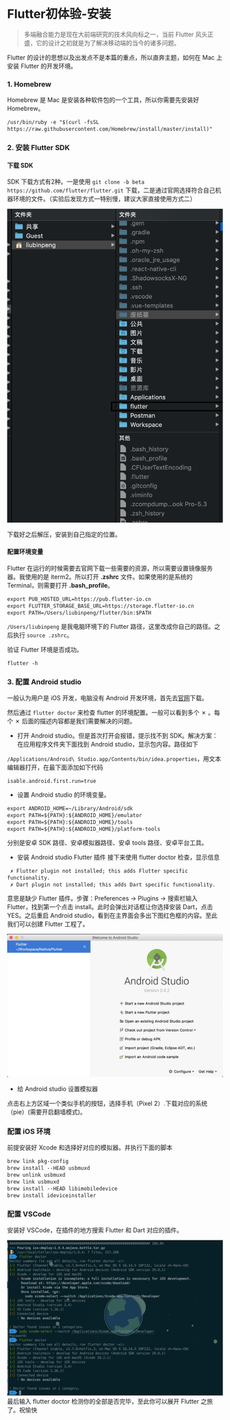 # Flutter初体验-安装

> 多端融合能力是现在大前端研究的技术风向标之一，当前 Flutter 风头正盛，它的设计之初就是为了解决移动端的当今的诸多问题。


Flutter 的设计的思想以及出发点不是本篇的重点，所以直奔主题，如何在 Mac 上安装 Flutter 的开发环境。

### 1. Homebrew

Homebrew 是 Mac 是安装各种软件包的一个工具，所以你需要先安装好 Homebrew。

```shell
/usr/bin/ruby -e "$(curl -fsSL https://raw.githubusercontent.com/Homebrew/install/master/install)"
```

### 2. 安装 Flutter SDK

#### 下载 SDK
SDK 下载方式有2种。一是使用 `git clone -b beta https://github.com/flutter/flutter.git` 下载，二是通过官网选择符合自己机器环境的文件。（实验后发现方式一特别慢，建议大家直接使用方式二）

![Flutter文件夹位置](./../assets/2019-07-22-Flutter_Location.png)

下载好之后解压，安装到自己指定的位置。

#### 配置环境变量

Flutter 在运行的时候需要去官网下载一些需要的资源，所以需要设置镜像服务器。我使用的是 iterm2。所以打开 **.zshrc** 文件。如果使用的是系统的 Terminal，则需要打开 **.bash_profile**。

```shell
export PUB_HOSTED_URL=https://pub.flutter-io.cn  
export FLUTTER_STORAGE_BASE_URL=https://storage.flutter-io.cn
export PATH=/Users/liubinpeng/flutter/bin:$PATH
```
`/Users/liubinpeng` 是我电脑环境下的 Flutter 路径，这里改成你自己的路径。之后执行 `source .zshrc`。

验证 Flutter 环境是否成功。

```shell
flutter -h
```

### 3. 配置 Android studio

一般认为用户是 iOS 开发，电脑没有 Android 开发环境，首先去[官网](https://developer.android.google.cn/studio)下载。

然后通过 `flutter doctor` 来检查 flutter 的环境配置。一般可以看到多个 ✗ 。每个 ✗ 后面的描述内容都是我们需要解决的问题。

- 打开 Android studio。但是首次打开会报错，提示找不到 SDK。解决方案：在应用程序文件夹下面找到 Android studio，显示包内容。路径如下

`/Applications/Android\ Studio.app/Contents/bin/idea.properties`，用文本编辑器打开，在最下面添加如下代码

```shell
isable.android.first.run=true
```

- 设置 Android studio 的环境变量。
```shell
export ANDROID_HOME=~/Library/Android/sdk 
export PATH=${PATH}:${ANDROID_HOME}/emulator
export PATH=${PATH}:${ANDROID_HOME}/tools
export PATH=${PATH}:${ANDROID_HOME}/platform-tools
```
分别是安卓 SDK 路径、安卓模拟器路径、安卓 tools 路径、安卓平台工具。

- 安装 Android studio Flutter 插件
接下来使用 flutter doctor 检查，显示信息

```shell
 ✗ Flutter plugin not installed; this adds Flutter specific functionality.
 ✗ Dart plugin not installed; this adds Dart specific functionality.
```
意思是缺少 Flutter 插件。步骤：Preferences -> Plugins -> 搜索栏输入 Flutter，找到第一个点击 install。此时会弹出对话框让你选择安装 Dart，点击 YES。之后重启 Android studio，看到在主界面会多出下图红色框的内容。至此我们可以创建 Flutter 工程了。

![Androidstudio](./../assets/2019-08-12-Flutter.png)

- 给 Android studio 设置模拟器

点击右上方区域一个类似手机的按钮，选择手机（Pixel 2）.下载对应的系统（pie）(需要开启翻墙模式)。

### 配置 iOS 环境

前提安装好 Xcode 和选择好对应的模拟器。并执行下面的脚本

```shell
brew link pkg-config
brew install --HEAD usbmuxd
brew unlink usbmuxd
brew link usbmuxd
brew install --HEAD libimobiledevice
brew install ideviceinstaller
```


### 配置 VSCode

安装好 VSCode，在插件的地方搜索 Flutter 和 Dart 对应的插件。

![验证](./../assets/2019-07-22-Flutter_Verify.png)
最后输入 flutter doctor 检测你的全部是否完毕，至此你可以展开 Flutter 之旅了。祝愉快
